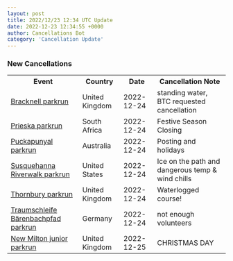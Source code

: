 ```yaml
---
layout: post
title: 2022/12/23 12:34 UTC Update
date: 2022-12-23 12:34:55 +0000
author: Cancellations Bot
category: 'Cancellation Update'
---
```


<h3>New Cancellations</h3>
<div class='hscrollable'>
<table style='width: 100%'>
    <tr>
        <th>Event</th>
        <th>Country</th>
        <th>Date</th>
        <th>Cancellation Note</th>
    </tr>
    <tr>
        <td><a href="https://www.parkrun.org.uk/bracknell">Bracknell parkrun</a></td>
        <td>United Kingdom</td>
        <td>2022-12-24</td>
        <td>standing water, BTC requested cancellation</td>
    </tr>
    <tr>
        <td><a href="https://www.parkrun.co.za/prieska">Prieska parkrun</a></td>
        <td>South Africa</td>
        <td>2022-12-24</td>
        <td>Festive Season Closing</td>
    </tr>
    <tr>
        <td><a href="">Puckapunyal parkrun</a></td>
        <td>Australia</td>
        <td>2022-12-24</td>
        <td>Posting and holidays</td>
    </tr>
    <tr>
        <td><a href="https://www.parkrun.us/susquehannariverwalk">Susquehanna Riverwalk parkrun</a></td>
        <td>United States</td>
        <td>2022-12-24</td>
        <td>Ice on the path and dangerous temp & wind chills</td>
    </tr>
    <tr>
        <td><a href="https://www.parkrun.org.uk/thornbury">Thornbury parkrun</a></td>
        <td>United Kingdom</td>
        <td>2022-12-24</td>
        <td>Waterlogged course!</td>
    </tr>
    <tr>
        <td><a href="https://www.parkrun.com.de/traumschleifebaerenbachpfad">Traumschleife Bärenbachpfad parkrun</a></td>
        <td>Germany</td>
        <td>2022-12-24</td>
        <td>not enough volunteers</td>
    </tr>
    <tr>
        <td><a href="https://www.parkrun.org.uk/newmilton-juniors">New Milton junior parkrun</a></td>
        <td>United Kingdom</td>
        <td>2022-12-25</td>
        <td>CHRISTMAS DAY</td>
    </tr>
</table>
</div>
